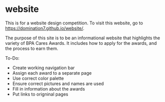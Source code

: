 # website
This is for a website design competition. To visit this website, go to https://domination7.github.io/website/.

The purpose of this site is to be an informational website that highlights the variety of BPA Cares Awards. It includes how to apply for the awards, and the process to earn them.

To-Do:
  - Create working navigation bar
  - Assign each award to a separate page
  - Use correct color palette
  - Ensure correct pictures and names are used
  - Fill in information about the awards
  - Put links to origninal pages
